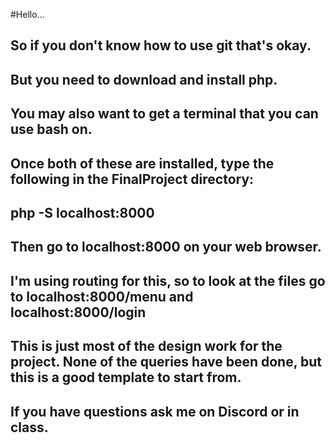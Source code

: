 #Hello...

## So if you don't know how to use git that's okay.
## But you need to download and install php.
## You may also want to get a terminal that you can use bash on.
## Once both of these are installed, type the following in the FinalProject directory:
## php -S localhost:8000
## Then go to localhost:8000 on your web browser.
## I'm using routing for this, so to look at the files go to localhost:8000/menu and localhost:8000/login
## This is just most of the design work for the project. None of the queries have been done, but this is a good template to start from.
## If you have questions ask me on Discord or in class.

